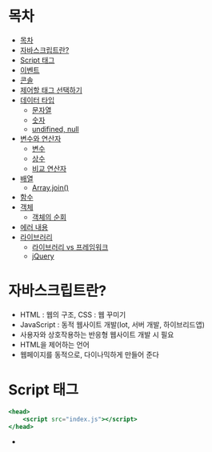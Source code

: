 # 목차
- [목차](#목차)
- [자바스크립트란?](#자바스크립트란?)
- [Script 태그](#Script-태그)
- [이벤트](#이벤트)
- [콘솔](#콘솔)
- [제어할 태그 선택하기](#제어할-태그-선택하기)
- [데이터 타입](#데이터-타입)
  - [문자열](#문자열)
  - [숫자](#숫자)
  - [undifined, null](#undifined,-null)
- [변수와 연산자](#변수와-연산자)
  - [변수](#변수)
  - [상수](#상수)
  - [비교 연산자](#비교-연산자)
- [배열](#배열)
  - [Array.join()](#Array.join())
- [함수](#함수)
- [객체](#객체)
  - [객체의 순회](#객체의-순회)
- [에러 내용](#에러-내용)
- [라이브러리](#라이브러리)
  - [라이브러리 vs 프레임워크](#라이브러리-vs-프레임워크)
  - [jQuery](#jQuery)

# 자바스크립트란?

- HTML : 웹의 구조, CSS : 웹 꾸미기
- JavaScript : 동적 웹사이트 개발(Iot, 서버 개발, 하이브리드앱)
- 사용자와 상호작용하는 반응형 웹사이트 개발 시 필요
- HTML을 제어하는 언어
- 웹페이지를 동적으로, 다이나믹하게 만들어 준다

# Script 태그

```jsx
<head>
	<script src="index.js"></script>
</head>

```

- <script>태그를 사용하여 html 내부에서 javaScript 코드를 작성한다.
- js파일로 작성 후 <script> 태그 안에 src의 속성값으로 js파일을 입력하여 html파일과 연동한다.
- 캐시로 한번 js파일을 다운받으면 수정되기 전까지 저장해두기 때문에 자원을 절감할 수 있다.
- `document.write()` 웹에 표시, 동적인 결과 (HTML은 정적인 결과)
- `console.log();` 특정 변수 내 데이터 확인
- 우클릭 + 검사 or F12로 변수 데이터 확인
- 변수의 데이터를 웹 화면에 출력할 때 사용하는 명령어는 `document.write(변수명)`
- `document.writeln();`을 사용하면 출력값 사이에 공백을 넣을 수 있다.

# 이벤트

- `on~` 으로 시작하는 속성(이벤트)의 값으로는 항상 javascript가 와야 한다.
- js코드를 읽고 대기하다가, 이벤트가 일어났을 때 js코드를 해석하여 실행한다.
- 이를 통해 사용자와 상호작용 하는 웹을 만들 수 있다.

# 콘솔

- 개발자 도구의 Console을 이용하여 js코드를 실행시키면 웹 안에 삽입된 js처럼 동작한다.
- elements를 보며 Console을 동시에 보고싶으면 esc를 누른다.
- JS는 웹사이트를 만들 때 뿐만 아니라, 웹을 나의 필요에 따라 사용할 때에도 유용하다.
- 실행을 유보하고 싶을 때에는 `Shift+Enter`

# 제어할 태그 선택하기

- `on` 속성에서 value를 `document.querySelector('element')`로 선택한 후
- `.style` 로 이벤트 시 해당 element에 적용할 CSS를 설정
- `querySelector` 는 첫 번째로 등장하는 태그의 element를 선택하므로
- 태그의 모든 element를 선택하려면 `querySelectorAll('element')`
- element들을 노드리스트로 반환한다.

# 데이터 타입

- 8가지 데이터 타입이 있다.
    1. String : 문자열
    2. Number : 숫자
    3. Boolean : 불린
    4. Function : 함수
    5. Object : 객체
    6. Array : 배열
    7. undefined : 정의되지 않음
    8. null : 널

• **`typeof()`**는 피연산자의 자료형을 문자열로 리턴한다.

## 문자열

- 문자열 프로퍼티와 메소드

```jsx
let str1 = "Hello World";

str1.length; // 문자열 길이
str1.charAt(0); // 첫번째 문자 추출
str1.split(" "); // 공백 기준으로 문자 나눈 배열 출력
```

- 문자열 메소드 `repeat()`는 주어진 옵션의 count만큼 문자열을 반복하여 출력 `“*”.repeat(3) → “***”`
- 문자열 메소드 `indexOf()` 는 매개변수인 문자(열)의 위치를 반환
- 문자열에 상수를 곱하여 출력하는 게 불가. `“*” * 3 → NaN`
- `trim()` 메소드는 문자열의 좌우 공백을 없애준다.
- 문자열의 산술 연산은 덧셈은 문자를 더하고, 나머지는 숫자 연산을 한다.
- 문자열에서  역슬래시 \를 통해 따옴표를 문자로 사용 가능 `‘He \’s a boy’`

## 숫자

- Math 라이브러리 연산 메소드

```jsx
Math.abs() : 절댓값

Math.ceil() : 올림

Math.floor() : 내림

Math.random() : 임의의 숫자 출력
```

- 문자나 실수를 정수/실수로 변환하는 메소드

```jsx
parseInt() : 정수 형태로 변환

parseFloat() : 실수 형태로 변환
```

## undifined, null

- `undefined` : 변수 안에 데이터를 입력하지 않은 상태 (데이터가 없는 것)
- `null` : 개발자가 임의로 변수 안에 빈 데이터를 삽입한 상태(빈 데이터를 지정한 것)

```jsx
 var unde;
 var empty = null;
```


# 변수와 연산자

## 변수

- 값이 변할 수 있다.
- 대입 연산자를 통해 값을 설정할 수 있다.
- variable

## 상수

- 값이 변할 수 없다.
- constant

## 비교연산자

`==` , `!=` 은 단순 값비교, `===` , `!==`은 타입까지 비교

```jsx
console.log(10 == "10") // true;
console.log(10 != "10") // false;

console.log(10 === "10") // false;
console.log(10 !== "10") // true;
```

# 배열

- 배열은 대괄호 `[]`안에 선언, 순서대로 저장하며 인덱스 접근이 가능하다.

```jsx
let fruit = ["사과", "배", "포도"];

fruit.length; // 데이터 개수

fruit.push("딸기"); // 배열 뒤에 데이터 삽입
fruit.unshift("레몬"); // 배열 앞에 데이터 삽입

fruit.pop(); // 배열 뒤의 데이터 제거
fruit.shift(); // 배열 앞의 데이터 제거
```

## Array.join()

**join()** 메서드는 배열의 모든 요소를 연결해 하나의 문자열로 만든다.

> 예제
> 

```jsx
var arr = ['바람', '비', '물'];

console.log(arr.join());
// 바람,비,물
console.log(arr.join(''));
// 바람비물
console.log(arr.join('-'));
// 바람-비-물
```

객체나 딕셔너리의 key와 value를 설정할 때.

dictObj = {}

dictObj[’과일’] = ‘맛있다’; // {과일 : 맛있다} 로 저장됨

값에 접근할 때도 key로 value값 추출 가능

toLowerCase() 메소드는 모든 문자열을 소문자로 변환시켜 주는 메소드.

# 함수

```jsx
// 함수 선언
function func1() {
	connsole.log("func1");
}

// 함수 호출

func1();

```

- function 키워드를 통해 생성한다.
- on~속성에서 호출할 때 인자에 this를 전달하여 호출하는 element에 대한 정보 전달 가능.
- 함수에서는 이를 self 인자로 받아 구현한다.
- 언어의 함수들이 변수처럼 다루어질 때 ***일급 함수***를 가진다고 한다.
- JS는 일급 함수이므로 함수를 객체처럼 사용할 수 있다.
- **함수**를 변수에 할당할 수도 있고 객체에 추가할 수도 있으며 다른 **함수**에 인수로 전달하거나 **함수**에서 **함수**를 반환할 수도 있다
- 함수를 리턴하는 것과 함수의 결과값을 리턴하는 것은 다르다.
- 예를 들어 `return add()` 는 add함수의 결과값을 리턴 하고, `return add` 는 add함수를 리턴한다

# 객체

```jsx
let student = {
name : "damhyun",
age : 27,
skills : ["자바스크립트", "HTML", "CSS"],

sum : fucntion(num1, num2) { return num1 + num2; }
}
```

- 객체는 중괄호 `{}` 안에 선언
- 객체는 프로퍼티, 메서드 데이터로 구성
- 프로퍼티와 메소드를 선언할 때마다 `,`로 구분
- `.` 접근자로 프로퍼티와 메소드에 접근
- `.` 접근자에 대입메소드를 활용하여 프로퍼티와 메소드 저장 가능  `object.name = "이름"`
- `객체명.프로퍼티명` 같이 접근하거나, `객체명[”프로퍼티명”] `과 같이 접근가능
- 후자는 문자열이라 프로퍼티명에 띄어쓰기 가능
- 메소드 내부에서 `this` 키워드를 사용하여 객체 자신을 가리킬 수 있다.

## 객체의 순회

- `for .. in`반복문을 활용한다.

```jsx
for(let key in object) {
	console.log(key + " : " + object[key]);
}

// 객체의 프로퍼티와 메소드를 순회하며 출력한다.
```

# 에러 내용

Invalid left-hand side in assignment

부적절한 위치에서 할당 행위를 하려고 할 때 대표적인 발생하는 에러로서, 흔한 문법 오류이다.

가장 흔한 실수하는 부분이 논리연산자 부분에 변수 할당하려고 했을때 자주 발생한다.

```jsx
// 만일 a가 100이면 b에 값을 할당하는 조건단축문법a == 100 && b = 7// !! 논리값 에서 변수할당을 해서 에러Copy
```

해결책은 다음과 같다.

```jsx
a == 100 && (b = 7)// 괄호를 쳐서 실행문으로 만든다.
```

# 라이브러리

## 라이브러리 vs 프레임워크

- 라이브러리는 필요한 기능들을 모아놓은 플러그인
- 프레임워크는 특정한 프로그램을 만들기 위한 일종의 반제품
- 라이브러리는 내가 처음부터 구현하며 필요한 기능들을 가져다 쓰는 느낌이라면
- 프레임워크는 만들어진 틀 안에서 내가 기능구현만 수정하는 느낌

## jQuery

- 자바스크립트의 가장 대표적인 라이브러리
- 라이브러리를 다운로드 받아서 프로젝트 폴더에 import하거나
- CDN을 활용하여 script 태그의 src에 url을 입력한다.
